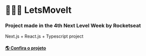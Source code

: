 # 🤸🏼‍♂️ LetsMoveIt
### Project made in the 4th Next Level Week by Rocketseat
Next.js + React.js + Typescript project
#### [🌎 Confira o projeto ](https://letsmoveit-gamma.vercel.app/)
